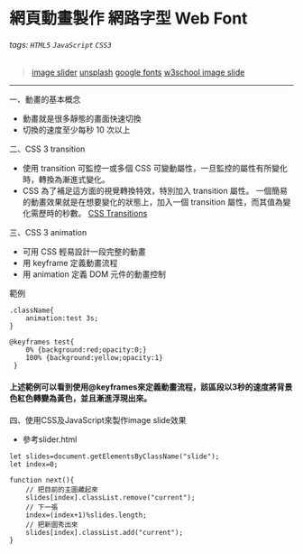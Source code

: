 # 網頁動畫製作 網路字型 Web Font
###### tags: `HTML5` `JavaScript` `CSS3`
>[image slider](https://www.jssor.com/demos/image-slider.slider)
>[unsplash](https://unsplash.com/)
>[google fonts](https://fonts.google.com/?selection.family=Noto+Sans+TC)
>[w3school image slide](https://www.w3schools.com/w3css/w3css_slideshow.asp)

---
一、動畫的基本概念
* 動畫就是很多靜態的畫面快速切換
* 切換的速度至少每秒 10 次以上

二、CSS 3 transition
* 使用 transition 可監控一或多個 CSS 可變動屬性，一旦監控的屬性有所變化時，轉換為漸進式變化。
* CSS 為了補足這方面的視覺轉換特效，特別加入 transition 屬性。 一個簡易的動畫效果就是在想要變化的狀態上，加入一個 transition 屬性，而其值為變化需歷時的秒數。
[CSS Transitions](https://www.w3schools.com/css/css3_transitions.asp)

三、CSS 3 animation
* 可用 CSS 輕易設計一段完整的動畫
* 用 keyframe 定義動畫流程
* 用 animation 定義 DOM 元件的動畫控制

範例
```css=
.className{
    animation:test 3s;
}

@keyframes test{
    0% {background:red;opacity:0;}
    100% {background:yellow;opacity:1}
 }

```
#### 上述範例可以看到使用@keyframes來定義動畫流程，該區段以3秒的速度將背景色紅色轉變為黃色，並且漸進浮現出來。
四、使用CSS及JavaScript來製作image slide效果
* 參考slider.html
```javascript=
let slides=document.getElementsByClassName("slide");
let index=0;

function next(){
    // 把目前的主圖藏起來
    slides[index].classList.remove("current");
    // 下一張
    index=(index+1)%slides.length;
    // 把新圖秀出來
    slides[index].classList.add("current");
}
```